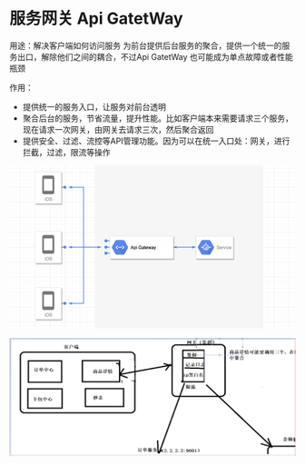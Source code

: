 # 服务网关 Api GatetWay

用途：解决客户端如何访问服务
     为前台提供后台服务的聚合，提供一个统一的服务出口，解除他们之间的耦合，不过Api GatetWay 也可能成为单点故障或者性能瓶颈

作用：
* 提供统一的服务入口，让服务对前台透明
* 聚合后台的服务，节省流量，提升性能。比如客户端本来需要请求三个服务，现在请求一次网关，由网关去请求三次，然后聚合返回
* 提供安全、过滤、流控等API管理功能。因为可以在统一入口处：网关，进行拦截，过滤，限流等操作


![](assets/markdown-img-paste-20190618214520281.png)


![](assets/markdown-img-paste-20190618214824413.png)
